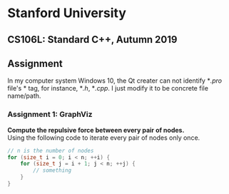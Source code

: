# Stanford University
## CS106L: Standard C++, Autumn 2019

## Assignment
In my computer system Windows 10, the Qt creater can not identify
**.pro* file's * tag, for instance, **.h*, **.cpp*. I just 
modify it to be concrete file name/path.

### Assignment 1: GraphViz
**Compute the repulsive force between every pair of nodes.**     
Using the following code to iterate every pair of nodes only once.    
```C++
// n is the number of nodes
for (size_t i = 0; i < n; ++i) {
    for (size_t j = i + 1; j < n; ++j) {
        // something
    }
}
```
